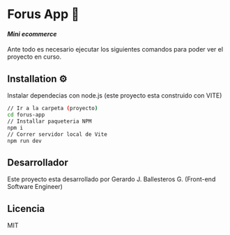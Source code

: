 # Forus App 🚀

#### _Mini ecommerce_

Ante todo es necesario ejecutar los siguientes comandos para poder ver el proyecto en curso.

## Installation ⚙️

Instalar dependecias con node.js (este proyecto esta construido con VITE)

```sh
// Ir a la carpeta (proyecto)
cd forus-app
// Installar paqueteria NPM
npm i
// Correr servidor local de Vite
npm run dev
```

## Desarrollador

Este proyecto esta desarrollado por Gerardo J. Ballesteros G. (Front-end Software Engineer)


## Licencia

MIT
